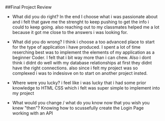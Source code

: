 ##Final Project Review

- What did you do right?
In the end I choose what i was passionate about and i felt that gave me the strenght to keep pushing to get the info i could to keep going. also reaching out to my classmates helped me a lot because it got me close to the answers i was looking for.
    
- What did you do wrong?
I think i choose a too advanced place to start for the type of application i have produced. I spent a lot of time reserching best was to implement the elements of my application as a beginner Coder. I felt that i bit way more than i can chew. Also i dont think i didnt do well with my database relationships at first they didnt have the right connections. also since i felt my project was so complexed i was to indesisve on to start on another project insted.


- Where were you lucky?
i feel like i was lucky that i had some prior knowledge to HTML CSS which i felt was super simple to implement into my project

- What would you change / what do you know now that you wish you knew "then"?
       Knowing how to scussefully create the Login Page 
       working with an API
      
